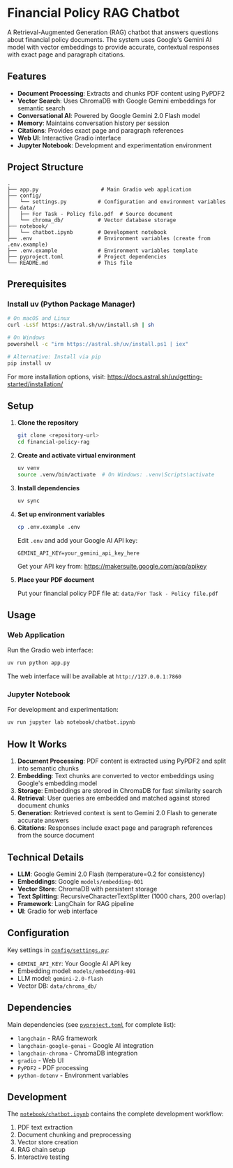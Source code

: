 # Financial Policy RAG Chatbot

A Retrieval-Augmented Generation (RAG) chatbot that answers questions about financial policy documents. The system uses Google's Gemini AI model with vector embeddings to provide accurate, contextual responses with exact page and paragraph citations.

## Features

- **Document Processing**: Extracts and chunks PDF content using PyPDF2
- **Vector Search**: Uses ChromaDB with Google Gemini embeddings for semantic search
- **Conversational AI**: Powered by Google Gemini 2.0 Flash model
- **Memory**: Maintains conversation history per session
- **Citations**: Provides exact page and paragraph references
- **Web UI**: Interactive Gradio interface
- **Jupyter Notebook**: Development and experimentation environment

## Project Structure

```
.
├── app.py                    # Main Gradio web application
├── config/
│   └── settings.py          # Configuration and environment variables
├── data/
│   ├── For Task - Policy file.pdf  # Source document
│   └── chroma_db/           # Vector database storage
├── notebook/
│   └── chatbot.ipynb        # Development notebook
├── .env                     # Environment variables (create from .env.example)
├── .env.example             # Environment variables template
├── pyproject.toml           # Project dependencies
└── README.md                # This file
```

## Prerequisites

### Install uv (Python Package Manager)

```bash
# On macOS and Linux
curl -LsSf https://astral.sh/uv/install.sh | sh

# On Windows
powershell -c "irm https://astral.sh/uv/install.ps1 | iex"

# Alternative: Install via pip
pip install uv
```

For more installation options, visit: https://docs.astral.sh/uv/getting-started/installation/

## Setup

1. **Clone the repository**
   ```bash
   git clone <repository-url>
   cd financial-policy-rag
   ```

2. **Create and activate virtual environment**
   ```bash
   uv venv
   source .venv/bin/activate  # On Windows: .venv\Scripts\activate
   ```

3. **Install dependencies**
   ```bash
   uv sync
   ```

4. **Set up environment variables**
   ```bash
   cp .env.example .env
   ```
   
   Edit `.env` and add your Google AI API key:
   ```
   GEMINI_API_KEY=your_gemini_api_key_here
   ```

   Get your API key from: https://makersuite.google.com/app/apikey

5. **Place your PDF document**
   
   Put your financial policy PDF file at: `data/For Task - Policy file.pdf`

## Usage

### Web Application

Run the Gradio web interface:

```bash
uv run python app.py
```

The web interface will be available at `http://127.0.0.1:7860`

### Jupyter Notebook

For development and experimentation:

```bash
uv run jupyter lab notebook/chatbot.ipynb
```

## How It Works

1. **Document Processing**: PDF content is extracted using PyPDF2 and split into semantic chunks
2. **Embedding**: Text chunks are converted to vector embeddings using Google's embedding model
3. **Storage**: Embeddings are stored in ChromaDB for fast similarity search
4. **Retrieval**: User queries are embedded and matched against stored document chunks
5. **Generation**: Retrieved context is sent to Gemini 2.0 Flash to generate accurate answers
6. **Citations**: Responses include exact page and paragraph references from the source document

## Technical Details

- **LLM**: Google Gemini 2.0 Flash (temperature=0.2 for consistency)
- **Embeddings**: Google `models/embedding-001`
- **Vector Store**: ChromaDB with persistent storage
- **Text Splitting**: RecursiveCharacterTextSplitter (1000 chars, 200 overlap)
- **Framework**: LangChain for RAG pipeline
- **UI**: Gradio for web interface

## Configuration

Key settings in [`config/settings.py`](config/settings.py):

- `GEMINI_API_KEY`: Your Google AI API key
- Embedding model: `models/embedding-001`
- LLM model: `gemini-2.0-flash`
- Vector DB: `data/chroma_db/`

## Dependencies

Main dependencies (see [`pyproject.toml`](pyproject.toml) for complete list):

- `langchain` - RAG framework
- `langchain-google-genai` - Google AI integration
- `langchain-chroma` - ChromaDB integration
- `gradio` - Web UI
- `PyPDF2` - PDF processing
- `python-dotenv` - Environment variables

## Development

The [`notebook/chatbot.ipynb`](notebook/chatbot.ipynb) contains the complete development workflow:

1. PDF text extraction
2. Document chunking and preprocessing
3. Vector store creation
4. RAG chain setup
5. Interactive testing
